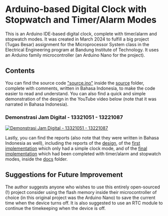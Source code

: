 # Arduino-based Digital Clock with Stopwatch and Timer/Alarm Modes
This is an Arduino IDE-based digital clock, complete with timer/alarm and stopwatch modes. It was created in March 2024 to fulfill a big project (Tugas Besar) assignment for the Microprocessor System class in the Electrical Engineering program at Bandung Institute of Technology. It uses an Arduino family microcontroller (an Arduino Nano for the project).

## Contents
You can find the source code ["source.ino"](https://github.com/abe-pratomo/arduino-based-digital-clock/blob/ca226d2bdaf0533ba9773980b33355e2a18d386e/source/source.ino) inside the [source](https://github.com/abe-pratomo/arduino-based-digital-clock/tree/85a2a71484c9189f11c33efd1d249a6488de6d89/source) folder, complete with comments, written in Bahasa Indonesia, to make the code easier to read and understand. You can also find a quick and simple demonstration of the design in the YouTube video below (note that it was narrated in Bahasa Indonesia).

### Demonstrasi Jam Digital - 13321051 - 13221087
[![Demonstrasi Jam Digital - 13321051 - 13221087](https://img.youtube.com/vi/WRGpoUvOJQ0/0.jpg)](https://www.youtube.com/watch?v=WRGpoUvOJQ0)

Lastly, you can find the reports (also note that they were written in Bahasa Indonesia as well), including the reports of the [design](https://github.com/abe-pratomo/arduino-based-digital-clock/blob/2079f8cc46cc64fba15c7e0c103756fd6f0a1d97/docs/Laporan%20Proyek%20Jam%20Digital%20v1%20-%2013221051%20-%2013221087.pdf), of the [first implementation](https://github.com/abe-pratomo/arduino-based-digital-clock/blob/2079f8cc46cc64fba15c7e0c103756fd6f0a1d97/docs/Laporan%20Proyek%20Jam%20Digital%20v2%20-%2013221051%20-%2013221087.pdf) which only had a simple clock mode, and of the [final implementation](https://github.com/abe-pratomo/arduino-based-digital-clock/blob/2079f8cc46cc64fba15c7e0c103756fd6f0a1d97/docs/Laporan%20Proyek%20Jam%20Digital%20Final%20-%2013221051%20-%2013221087.pdf) which had been completed with timer/alarm and stopwatch modes, inside the [docs](https://github.com/abe-pratomo/arduino-based-digital-clock/tree/ec21a75530080ddde1a75926af215acb00b6324c/docs) folder.


## Suggestions for Future Improvement
The author suggests anyone who wishes to use this entirely open-sourced (!) project consider using the flash memory inside their microcontroller of choice (in this original project was the Arduino Nano) to save the current time when the device turns off. It is also suggested to use an RTC module to continue the timekeeping when the device is off.
